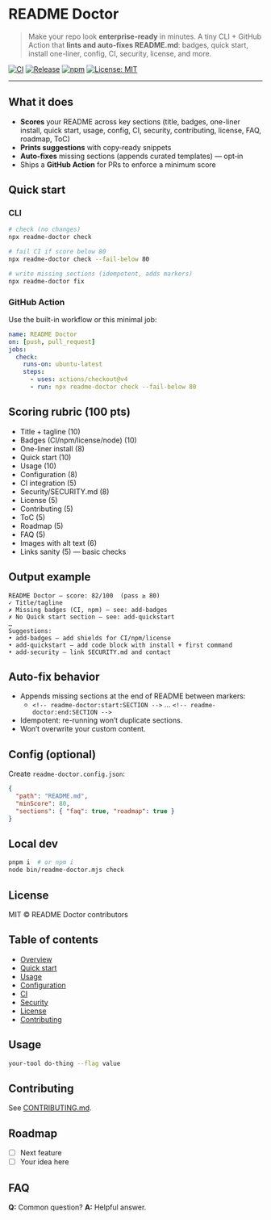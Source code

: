 # README Doctor

> Make your repo look **enterprise-ready** in minutes. A tiny CLI + GitHub Action that **lints and auto-fixes README.md**: badges, quick start, install one-liner, config, CI, security, license, and more.

[![CI](https://img.shields.io/github/actions/workflow/status/hunt3r157/readme-doctor/ci.yml?branch=main)](https://github.com/hunt3r157/readme-doctor/actions)
[![Release](https://img.shields.io/github/actions/workflow/status/hunt3r157/readme-doctor/release.yml?label=release)](https://github.com/hunt3r157/readme-doctor/actions)
[![npm](https://img.shields.io/npm/v/readme-doctor.svg)](https://www.npmjs.com/package/readme-doctor)
[![License: MIT](https://img.shields.io/badge/License-MIT-blue.svg)](LICENSE)

---

## What it does
- **Scores** your README across key sections (title, badges, one-liner install, quick start, usage, config, CI, security, contributing, license, FAQ, roadmap, ToC)
- **Prints suggestions** with copy‑ready snippets
- **Auto‑fixes** missing sections (appends curated templates) — opt‑in
- Ships a **GitHub Action** for PRs to enforce a minimum score

## Quick start

### CLI
```bash
# check (no changes)
npx readme-doctor check

# fail CI if score below 80
npx readme-doctor check --fail-below 80

# write missing sections (idempotent, adds markers)
npx readme-doctor fix
```

### GitHub Action
Use the built-in workflow or this minimal job:

```yaml
name: README Doctor
on: [push, pull_request]
jobs:
  check:
    runs-on: ubuntu-latest
    steps:
      - uses: actions/checkout@v4
      - run: npx readme-doctor check --fail-below 80
```

## Scoring rubric (100 pts)
- Title + tagline (10)
- Badges (CI/npm/license/node) (10)
- One-liner install (8)
- Quick start (10)
- Usage (10)
- Configuration (8)
- CI integration (5)
- Security/SECURITY.md (8)
- License (5)
- Contributing (5)
- ToC (5)
- Roadmap (5)
- FAQ (5)
- Images with alt text (6)
- Links sanity (5) — basic checks

## Output example
```
README Doctor — score: 82/100  (pass ≥ 80)
✓ Title/tagline
✗ Missing badges (CI, npm) — see: add-badges
✗ No Quick start section — see: add-quickstart
…
Suggestions:
• add-badges — add shields for CI/npm/license
• add-quickstart — add code block with install + first command
• add-security — link SECURITY.md and contact
```

## Auto-fix behavior
- Appends missing sections at the end of README between markers:
  - `<!-- readme-doctor:start:SECTION -->` … `<!-- readme-doctor:end:SECTION -->`
- Idempotent: re-running won’t duplicate sections.
- Won’t overwrite your custom content.

## Config (optional)
Create `readme-doctor.config.json`:
```json
{
  "path": "README.md",
  "minScore": 80,
  "sections": { "faq": true, "roadmap": true }
}
```

## Local dev
```bash
pnpm i  # or npm i
node bin/readme-doctor.mjs check
```

## License
MIT © README Doctor contributors


<!-- readme-doctor:start:toc -->
## Table of contents
- [Overview](#overview)
- [Quick start](#quick-start)
- [Usage](#usage)
- [Configuration](#configuration)
- [CI](#ci)
- [Security](#security)
- [License](#license)
- [Contributing](#contributing)
<!-- readme-doctor:end:toc -->


<!-- readme-doctor:start:usage -->
## Usage
```bash
your-tool do-thing --flag value
```
<!-- readme-doctor:end:usage -->


<!-- readme-doctor:start:contributing -->
## Contributing
See [CONTRIBUTING.md](CONTRIBUTING.md).
<!-- readme-doctor:end:contributing -->


<!-- readme-doctor:start:roadmap -->
## Roadmap
- [ ] Next feature
- [ ] Your idea here
<!-- readme-doctor:end:roadmap -->


<!-- readme-doctor:start:faq -->
## FAQ
**Q:** Common question?
**A:** Helpful answer.
<!-- readme-doctor:end:faq -->
